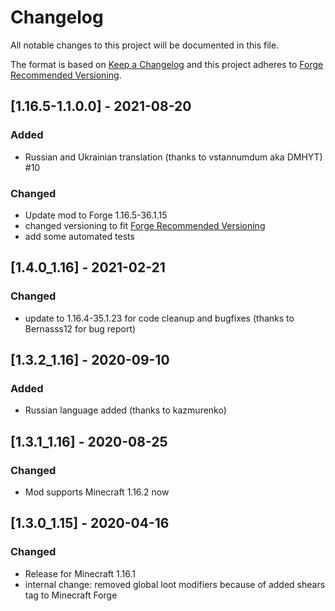 # Changelog
All notable changes to this project will be documented in this file.

The format is based on [Keep a Changelog](http://keepachangelog.com/en/1.0.0/) and this project adheres to [Forge Recommended Versioning](https://mcforge.readthedocs.io/en/latest/conventions/versioning/).

## [1.16.5-1.1.0.0] - 2021-08-20
### Added
- Russian and Ukrainian translation (thanks to vstannumdum aka DMHYT) #10

### Changed
- Update mod to Forge 1.16.5-36.1.15
- changed versioning to fit [Forge Recommended Versioning](https://mcforge.readthedocs.io/en/latest/conventions/versioning/)
- add some automated tests

## [1.4.0_1.16] - 2021-02-21
### Changed
- update to 1.16.4-35.1.23 for code cleanup and bugfixes (thanks to Bernasss12 for bug report)

## [1.3.2_1.16] - 2020-09-10
### Added
- Russian language added (thanks to kazmurenko)

## [1.3.1_1.16] - 2020-08-25
### Changed
- Mod supports Minecraft 1.16.2 now

## [1.3.0_1.15] - 2020-04-16
### Changed
- Release for Minecraft 1.16.1
- internal change: removed global loot modifiers because of added shears tag to Minecraft Forge
